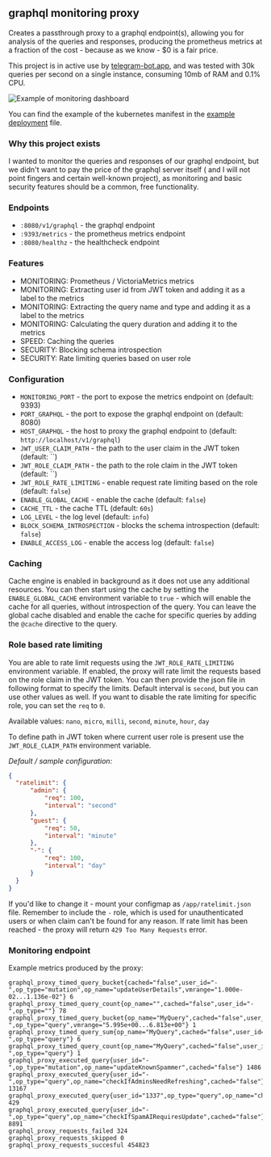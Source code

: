 ## graphql monitoring proxy

Creates a passthrough proxy to a graphql endpoint(s), allowing you for analysis of the queries and responses, producing the prometheus metrics at a fraction of the cost - because as we know - $0 is a fair price.

This project is in active use by [telegram-bot.app](https://telegram-bot.app), and was tested with 30k queries per second on a single instance, consuming 10mb of RAM and 0.1% CPU.

![Example of monitoring dashboard](static/monitoring-at-glance.png?raw=true)

You can find the example of the kubernetes manifest in the [example deployment](static/kubernetes-deployment.yaml) file.

### Why this project exists

I wanted to monitor the queries and responses of our graphql endpoint, but we didn't want to pay the price of the graphql server itself ( and I will not point fingers and certain well-known project), as monitoring and basic security features should be a common, free functionality.

### Endpoints

* `:8080/v1/graphql` - the graphql endpoint
* `:9393/metrics` - the prometheus metrics endpoint
* `:8080/healthz` - the healthcheck endpoint

### Features

* MONITORING: Prometheus / VictoriaMetrics metrics
* MONITORING: Extracting user id from JWT token and adding it as a label to the metrics
* MONITORING: Extracting the query name and type and adding it as a label to the metrics
* MONITORING: Calculating the query duration and adding it to the metrics
* SPEED: Caching the queries
* SECURITY: Blocking schema introspection
* SECURITY: Rate limiting queries based on user role

### Configuration

* `MONITORING_PORT` - the port to expose the metrics endpoint on (default: 9393)
* `PORT_GRAPHQL` - the port to expose the graphql endpoint on (default: 8080)
* `HOST_GRAPHQL` - the host to proxy the graphql endpoint to (default: `http://localhost/v1/graphql`)
* `JWT_USER_CLAIM_PATH` - the path to the user claim in the JWT token (default: ``)
* `JWT_ROLE_CLAIM_PATH` - the path to the role claim in the JWT token (default: ``)
* `JWT_ROLE_RATE_LIMITING` - enable request rate limiting based on the role (default: `false`)
* `ENABLE_GLOBAL_CACHE` - enable the cache (default: `false`)
* `CACHE_TTL` - the cache TTL (default: `60s`)
* `LOG_LEVEL` - the log level (default: `info`)
* `BLOCK_SCHEMA_INTROSPECTION` - blocks the schema introspection (default: `false`)
* `ENABLE_ACCESS_LOG` - enable the access log (default: `false`)

### Caching

Cache engine is enabled in background as it does not use any additional resources.
You can then start using the cache by setting the `ENABLE_GLOBAL_CACHE` environment variable to `true` - which will enable the cache for all queries, without introspection of the query. You can leave the global cache disabled and enable the cache for specific queries by adding the `@cache` directive to the query.

### Role based rate limiting

You are able to rate limit requests using the `JWT_ROLE_RATE_LIMITING` environment variable. If enabled, the proxy will rate limit the requests based on the role claim in the JWT token. You can then provide the json file in following format to specify the limits.
Default interval is `second`, but you can use other values as well. If you want to disable the rate limiting for specific role, you can set the `req` to `0`.

Available values:
`nano`, `micro`, `milli`, `second`, `minute`, `hour`, `day`

To define path in JWT token where current user role is present use the `JWT_ROLE_CLAIM_PATH` environment variable.

*Default / sample configuration:*

```json
{
  "ratelimit": {
      "admin": {
          "req": 100,
          "interval": "second"
      },
      "guest": {
          "req": 50,
          "interval": "minute"
      },
      "-": {
          "req": 100,
          "interval": "day"
      }
  }
}
```

If you'd like to change it - mount your configmap as `/app/ratelimit.json` file.
Remember to include the `-` role, which is used for unauthenticated users or when claim can't be found for any reason.
If rate limit has been reached - the proxy will return `429 Too Many Requests` error.

### Monitoring endpoint

Example metrics produced by the proxy:

```
graphql_proxy_timed_query_bucket{cached="false",user_id="-",op_type="mutation",op_name="updateUserDetails",vmrange="1.000e-02...1.136e-02"} 6
graphql_proxy_timed_query_count{op_name="",cached="false",user_id="-",op_type=""} 78
graphql_proxy_timed_query_bucket{op_name="MyQuery",cached="false",user_id="-",op_type="query",vmrange="5.995e+00...6.813e+00"} 1
graphql_proxy_timed_query_sum{op_name="MyQuery",cached="false",user_id="-",op_type="query"} 6
graphql_proxy_timed_query_count{op_name="MyQuery",cached="false",user_id="-",op_type="query"} 1
graphql_proxy_executed_query{user_id="-",op_type="mutation",op_name="updateKnownSpammer",cached="false"} 1486
graphql_proxy_executed_query{user_id="-",op_type="query",op_name="checkIfAdminsNeedRefreshing",cached="false"} 13167
graphql_proxy_executed_query{user_id="1337",op_type="query",op_name="checkIfKnownMedia",cached="false"} 429
graphql_proxy_executed_query{user_id="-",op_type="query",op_name="checkIfSpamAIRequiresUpdate",cached="false"} 8891
graphql_proxy_requests_failed 324
graphql_proxy_requests_skipped 0
graphql_proxy_requests_succesful 454823
```